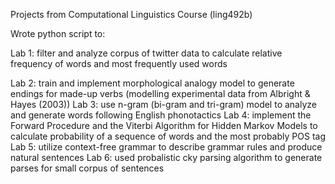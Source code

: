 Projects from Computational Linguistics Course (ling492b)

Wrote python script to:

<p>Lab 1: filter and analyze corpus of twitter data to calculate relative frequency of words and most frequently used words</p>
Lab 2: train and implement morphological analogy model to generate endings for made-up verbs (modelling experimental data from Albright & Hayes (2003))
Lab 3: use n-gram (bi-gram and tri-gram) model to analyze and generate words following English phonotactics
Lab 4: implement the Forward Procedure and the Viterbi Algorithm for Hidden Markov Models to calculate probability of a sequence of words and the most probably POS tag
Lab 5: utilize context-free grammar to describe grammar rules and produce natural sentences
Lab 6: used probalistic cky parsing algorithm to generate parses for small corpus of sentences
